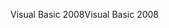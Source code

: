 <span data-ttu-id="87b38-101">Visual Basic 2008</span><span class="sxs-lookup"><span data-stu-id="87b38-101">Visual Basic 2008</span></span>